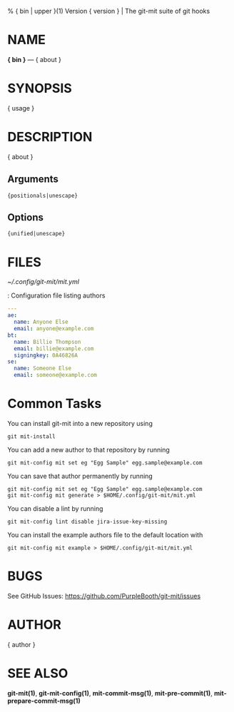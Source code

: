 % { bin | upper }(1) Version { version } | The git-mit suite of git hooks

NAME
====

**{ bin }** — { about }

SYNOPSIS
========

{ usage }

DESCRIPTION
===========

{ about }

Arguments
---------

```
{positionals|unescape}
```

Options
-------

```
{unified|unescape}
```

FILES
=====

*~/.config/git-mit/mit.yml*

:   Configuration file listing authors

```yaml
---
ae:
  name: Anyone Else
  email: anyone@example.com
bt:
  name: Billie Thompson
  email: billie@example.com
  signingkey: 0A46826A
se:
  name: Someone Else
  email: someone@example.com
```

Common Tasks
============

You can install git-mit into a new repository using

```shell script
git mit-install
```

You can add a new author to that repository by running

```shell script
git mit-config mit set eg "Egg Sample" egg.sample@example.com
```

You can save that author permanently by running

```shell script
git mit-config mit set eg "Egg Sample" egg.sample@example.com
git mit-config mit generate > $HOME/.config/git-mit/mit.yml
```

You can disable a lint by running

```shell script
git mit-config lint disable jira-issue-key-missing
```

You can install the example authors file to the default location with

```shell script
git mit-config mit example > $HOME/.config/git-mit/mit.yml
```

BUGS
====

See GitHub Issues: <https://github.com/PurpleBooth/git-mit/issues>

AUTHOR
======

{ author }

SEE ALSO
========

**git-mit(1)**, **git-mit-config(1)**, **mit-commit-msg(1)**, **mit-pre-commit(1)**, **mit-prepare-commit-msg(1)**
